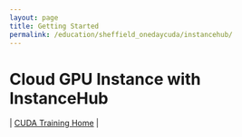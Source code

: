 ```yaml
---
layout: page
title: Getting Started
permalink: /education/sheffield_onedaycuda/instancehub/
---
```


# Cloud GPU Instance with InstanceHub #



&#124; [CUDA Training Home](../) &#124;
